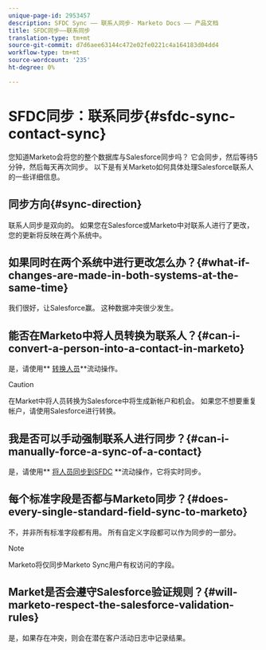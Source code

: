 ```yaml
---
unique-page-id: 2953457
description: SFDC Sync —— 联系人同步- Marketo Docs —— 产品文档
title: SFDC同步——联系同步
translation-type: tm+mt
source-git-commit: d7d6aee63144c472e02fe0221c4a164183d04dd4
workflow-type: tm+mt
source-wordcount: '235'
ht-degree: 0%

---
```



# SFDC同步：联系同步{#sfdc-sync-contact-sync}

您知道Marketo会将您的整个数据库与Salesforce同步吗？ 它会同步，然后等待5分钟，然后每天再次同步。 以下是有关Marketo如何具体处理Salesforce联系人的一些详细信息。

## 同步方向{#sync-direction}

联系人同步是双向的。 如果您在Salesforce或Marketo中对联系人进行了更改，您的更新将反映在两个系统中。

## 如果同时在两个系统中进行更改怎么办？{#what-if-changes-are-made-in-both-systems-at-the-same-time}

我们很好，让Salesforce赢。 这种数据冲突很少发生。

## 能否在Marketo中将人员转换为联系人？{#can-i-convert-a-person-into-a-contact-in-marketo}

是，请使用** [转换人员](../../../../product-docs/core-marketo-concepts/smart-campaigns/flow-actions/convert-person.md)**流动操作。

>[!CAUTION]
>
>在Market中将人员转换为Salesforce中将生成新帐户和机会。 如果您不想要重复帐户，请使用Salesforce进行转换。

## 我是否可以手动强制联系人进行同步？{#can-i-manually-force-a-sync-of-a-contact}

是，请使用** [将人员同步到SFDC](../../../../product-docs/core-marketo-concepts/smart-campaigns/salesforce-flow-actions/sync-person-to-sfdc.md) **流动操作，它将实时同步。

## 每个标准字段是否都与Marketo同步？{#does-every-single-standard-field-sync-to-marketo}

不，并非所有标准字段都有用。 所有自定义字段都可以作为同步的一部分。

>[!NOTE]
>
>Marketo将仅同步Marketo Sync用户有权访问的字段。

## Market是否会遵守Salesforce验证规则？{#will-marketo-respect-the-salesforce-validation-rules}

是，如果存在冲突，则会在潜在客户活动日志中记录结果。
